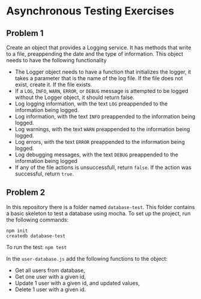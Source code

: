# Asynchronous Testing Exercises

## Problem 1

Create an object that provides a Logging service. It has methods that write to a file, preappending the date and the type of information. This object needs to have the following functionality


- The Logger object needs to have a function that initializes the logger, it takes a parameter that is the name of the log file. If the file does not exist, create it. If the file exists.
- If a `LOG`, `INFO`, `WARN`, `ERROR`, or `DEBUG` message is attempted to be logged without the Logger object, it should return false.
- Log logging information, with the text `LOG` preappended to the information being logged.
- Log information, with the text `INFO` preappended to the information being logged.
- Log warnings, with the text `WARN` preappended to the information being logged.
-  Log errors, with the text `ERROR` preappended to the information being logged.
-  Log debugging messages, with the text `DEBUG` preappended to the information being logged
- If any of the file actions is unsuccessfull, return `false`. If the action was successful, return `true`.



## Problem 2

In this repository there is a folder named `database-test`. This folder contains a basic skeleton to test a database using mocha. To set up the project, run the following commands:

```
npm init
createdb database-test

```

To run the test: `npm test`

In the `user-database.js` add the following functions to the object:

- Get all users from database,
- Get one user with a given id,
- Update 1 user with a given id, and updated values,
- Delete 1 user with a given id.



 





